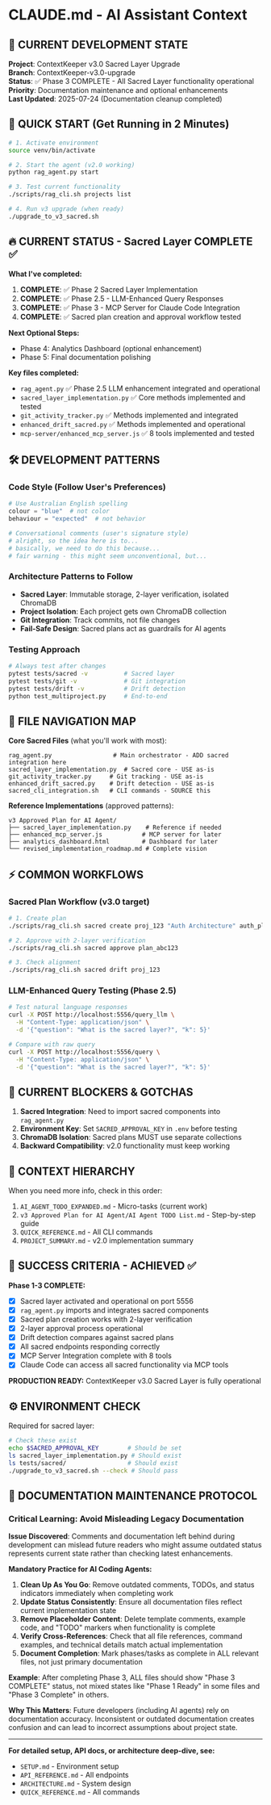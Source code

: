 # CLAUDE.md - AI Assistant Context

## 🎯 CURRENT DEVELOPMENT STATE
**Project**: ContextKeeper v3.0 Sacred Layer Upgrade  
**Branch**: ContextKeeper-v3.0-upgrade  
**Status**: ✅ Phase 3 COMPLETE - All Sacred Layer functionality operational  
**Priority**: Documentation maintenance and optional enhancements  
**Last Updated**: 2025-07-24 (Documentation cleanup completed)

## 🚀 QUICK START (Get Running in 2 Minutes)
```bash
# 1. Activate environment
source venv/bin/activate

# 2. Start the agent (v2.0 working)
python rag_agent.py start

# 3. Test current functionality
./scripts/rag_cli.sh projects list

# 4. Run v3 upgrade (when ready)
./upgrade_to_v3_sacred.sh
```

## 🔥 CURRENT STATUS - Sacred Layer COMPLETE ✅
**What I've completed:**

1. **COMPLETE**: ✅ Phase 2 Sacred Layer Implementation 
2. **COMPLETE**: ✅ Phase 2.5 - LLM-Enhanced Query Responses 
3. **COMPLETE**: ✅ Phase 3 - MCP Server for Claude Code Integration
4. **COMPLETE**: ✅ Sacred plan creation and approval workflow tested

**Next Optional Steps:**
- Phase 4: Analytics Dashboard (optional enhancement)
- Phase 5: Final documentation polishing

**Key files completed:**
- `rag_agent.py` ✅ Phase 2.5 LLM enhancement integrated and operational
- `sacred_layer_implementation.py` ✅ Core methods implemented and tested
- `git_activity_tracker.py` ✅ Methods implemented and integrated
- `enhanced_drift_sacred.py` ✅ Methods implemented and operational
- `mcp-server/enhanced_mcp_server.js` ✅ 8 tools implemented and tested

## 🛠️ DEVELOPMENT PATTERNS

### Code Style (Follow User's Preferences)
```python
# Use Australian English spelling
colour = "blue"  # not color
behaviour = "expected"  # not behavior

# Conversational comments (user's signature style)
# alright, so the idea here is to...
# basically, we need to do this because...
# fair warning - this might seem unconventional, but...
```

### Architecture Patterns to Follow
- **Sacred Layer**: Immutable storage, 2-layer verification, isolated ChromaDB
- **Project Isolation**: Each project gets own ChromaDB collection
- **Git Integration**: Track commits, not file changes
- **Fail-Safe Design**: Sacred plans act as guardrails for AI agents

### Testing Approach
```bash
# Always test after changes
pytest tests/sacred -v          # Sacred layer
pytest tests/git -v             # Git integration  
pytest tests/drift -v           # Drift detection
python test_multiproject.py     # End-to-end
```

## 📁 FILE NAVIGATION MAP

**Core Sacred Files** (what you'll work with most):
```
rag_agent.py                 # Main orchestrator - ADD sacred integration here
sacred_layer_implementation.py  # Sacred core - USE as-is
git_activity_tracker.py     # Git tracking - USE as-is
enhanced_drift_sacred.py    # Drift detection - USE as-is
sacred_cli_integration.sh   # CLI commands - SOURCE this
```

**Reference Implementations** (approved patterns):
```
v3 Approved Plan for AI Agent/
├── sacred_layer_implementation.py    # Reference if needed
├── enhanced_mcp_server.js           # MCP server for later
├── analytics_dashboard.html         # Dashboard for later
└── revised_implementation_roadmap.md # Complete vision
```

## ⚡ COMMON WORKFLOWS

### Sacred Plan Workflow (v3.0 target)
```bash
# 1. Create plan
./scripts/rag_cli.sh sacred create proj_123 "Auth Architecture" auth_plan.md

# 2. Approve with 2-layer verification  
./scripts/rag_cli.sh sacred approve plan_abc123

# 3. Check alignment
./scripts/rag_cli.sh sacred drift proj_123
```

### LLM-Enhanced Query Testing (Phase 2.5)
```bash
# Test natural language responses
curl -X POST http://localhost:5556/query_llm \
  -H "Content-Type: application/json" \
  -d '{"question": "What is the sacred layer?", "k": 5}'

# Compare with raw query  
curl -X POST http://localhost:5556/query \
  -H "Content-Type: application/json" \
  -d '{"question": "What is the sacred layer?", "k": 5}'
```

## 🚨 CURRENT BLOCKERS & GOTCHAS

1. **Sacred Integration**: Need to import sacred components into `rag_agent.py`
2. **Environment Key**: Set `SACRED_APPROVAL_KEY` in `.env` before testing
3. **ChromaDB Isolation**: Sacred plans MUST use separate collections
4. **Backward Compatibility**: v2.0 functionality must keep working

## 🧭 CONTEXT HIERARCHY

When you need more info, check in this order:
1. `AI_AGENT_TODO_EXPANDED.md` - Micro-tasks (current work)
2. `v3 Approved Plan for AI Agent/AI Agent TODO List.md` - Step-by-step guide
3. `QUICK_REFERENCE.md` - All CLI commands
4. `PROJECT_SUMMARY.md` - v2.0 implementation summary

## 🎯 SUCCESS CRITERIA - ACHIEVED ✅

**Phase 1-3 COMPLETE:**
- [x] Sacred layer activated and operational on port 5556
- [x] `rag_agent.py` imports and integrates sacred components
- [x] Sacred plan creation works with 2-layer verification
- [x] 2-layer approval process operational
- [x] Drift detection compares against sacred plans
- [x] All sacred endpoints responding correctly
- [x] MCP Server Integration complete with 8 tools
- [x] Claude Code can access all sacred functionality via MCP tools

**PRODUCTION READY:** ContextKeeper v3.0 Sacred Layer is fully operational

## ⚙️ ENVIRONMENT CHECK

Required for sacred layer:
```bash
# Check these exist
echo $SACRED_APPROVAL_KEY        # Should be set
ls sacred_layer_implementation.py # Should exist
ls tests/sacred/                 # Should exist
./upgrade_to_v3_sacred.sh --check # Should pass
```

## 📝 DOCUMENTATION MAINTENANCE PROTOCOL

### Critical Learning: Avoid Misleading Legacy Documentation
**Issue Discovered**: Comments and documentation left behind during development can mislead future readers who might assume outdated status represents current state rather than checking latest enhancements.

**Mandatory Practice for AI Coding Agents:**
1. **Clean Up As You Go**: Remove outdated comments, TODOs, and status indicators immediately when completing work
2. **Update Status Consistently**: Ensure all documentation files reflect current implementation state
3. **Remove Placeholder Content**: Delete template comments, example code, and "TODO" markers when functionality is complete
4. **Verify Cross-References**: Check that all file references, command examples, and technical details match actual implementation
5. **Document Completion**: Mark phases/tasks as complete in ALL relevant files, not just primary documentation

**Example**: After completing Phase 3, ALL files should show "Phase 3 COMPLETE" status, not mixed states like "Phase 1 Ready" in some files and "Phase 3 Complete" in others.

**Why This Matters**: Future developers (including AI agents) rely on documentation accuracy. Inconsistent or outdated documentation creates confusion and can lead to incorrect assumptions about project state.

---
**For detailed setup, API docs, or architecture deep-dive, see:**
- `SETUP.md` - Environment setup
- `API_REFERENCE.md` - All endpoints  
- `ARCHITECTURE.md` - System design
- `QUICK_REFERENCE.md` - All commands